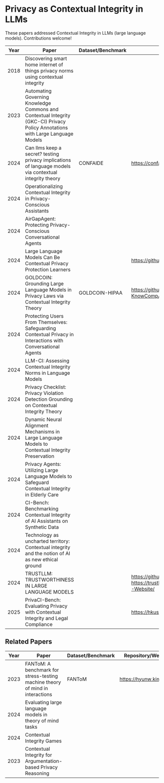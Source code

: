 # Privacy as Contextual Integrity in LLMs

These papers addressed Contextual Integrity in LLMs (large language models). Contributions welcome!

| Year | Paper | Dataset/Benchmark | Repository/Webpage 
|------| --- |-------------------| --- |
|2018| Discovering smart home internet of things privacy norms using contextual integrity||
|2023| Automating Governing Knowledge Commons and Contextual Integrity (GKC-CI) Privacy Policy Annotations with Large Language Models ||
| 2024 | Can llms keep a secret? testing privacy implications of language models via contextual integrity theory|         CONFAIDE          |https://confaide.github.io/
| 2024 | Operationalizing Contextual Integrity in Privacy-Conscious Assistants | 
|2024 | AirGapAgent: Protecting Privacy-Conscious Conversational Agents ||
| 2024 | Large Language Models Can Be Contextual Privacy Protection Learners|| https://github.com/Yijia-Xiao/PPLM
| 2024 | GOLDCOIN: Grounding Large Language Models in Privacy Laws via Contextual Integrity Theory |GOLDCOIN-HIPAA|https://github.com/HKUST-KnowComp/GoldCoin
|2024 | Protecting Users From Themselves: Safeguarding Contextual Privacy in Interactions with Conversational Agents| 
|2024 | LLM-CI: Assessing Contextual Integrity Norms in Language Models||
|2024| Privacy Checklist: Privacy Violation Detection Grounding on Contextual Integrity Theory||
|2024| Dynamic Neural Alignment Mechanisms in Large Language Models to Contextual Integrity Preservation ||
|2024| Privacy Agents: Utilizing Large Language Models to Safeguard Contextual Integrity in Elderly Care ||
|2024| CI-Bench: Benchmarking Contextual Integrity of AI Assistants on Synthetic Data||
|2024| Technology as uncharted territory: Contextual integrity and the notion of AI as new ethical ground||
|2024| TRUSTLLM: TRUSTWORTHINESS IN LARGE LANGUAGE MODELS||https://github.com/HowieHwong/TrustLLM   https://trustllmbenchmark.github.io/TrustLLM-Website/
|2025| PrivaCI-Bench: Evaluating Privacy with Contextual Integrity and Legal Compliance || https://hkust-knowcomp.github.io/privacy/


## Related Papers
| Year | Paper | Dataset/Benchmark | Repository/Webpage 
|------| --- |-------------------| --- |
|2023|FANToM: A benchmark for stress-testing machine theory of mind in interactions| FANToM            |https://hyunw.kim/fantom
|2024| Evaluating large language models in theory of mind tasks||
|2024| Contextual Integrity Games||
|2023| Contextual Integrity for Argumentation-based Privacy Reasoning ||

